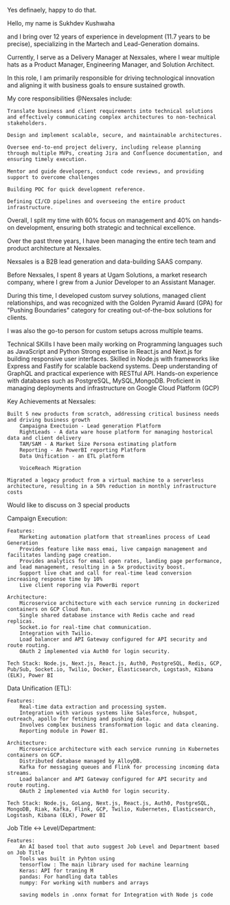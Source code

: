 Yes definaely, happy to do that.

Hello, my name is Sukhdev Kushwaha

and I bring over 12 years of experience in development (11.7 years to be precise), specializing in the Martech and Lead-Generation domains.

Currently, I serve as a Delivery Manager at Nexsales, where I wear multiple hats as a Product Manager, Engineering Manager, and Solution Architect.

In this role, I am primarily responsible for driving technological innovation and aligning it with business goals to ensure sustained growth.

My core responsibilities @Nexsales include:

    Translate business and client requirements into technical solutions and effectively communicating complex architectures to non-technical stakeholders.

    Design and implement scalable, secure, and maintainable architectures.

    Oversee end-to-end project delivery, including release planning through multiple MVPs, creating Jira and Confluence documentation, and ensuring timely execution.

    Mentor and guide developers, conduct code reviews, and providing support to overcome challenges

    Building POC for quick development reference.

    Defining CI/CD pipelines and overseeing the entire product infrastructure.

Overall, I split my time with 60% focus on management and 40% on hands-on development, ensuring both strategic and technical excellence.

Over the past three years, I have been managing the entire tech team and product architecture at Nexsales.

Nexsales is a B2B lead generation and data-building SAAS company.

Before Nexsales, I spent 8 years at Ugam Solutions, a market research company, where I grew from a Junior Developer to an Assistant Manager.

During this time, I developed custom survey solutions, managed client relationships, and was recognized with the Golden Pyramid Award (GPA) for "Pushing Boundaries" category for creating out-of-the-box solutions for clients.

I was also the go-to person for custom setups across multiple teams.

Technical SKills
    I have been maily working on Programming languages such as JavaScript and Python
    Strong expertise in React.js and Next.js for building responsive user interfaces.
    Skilled in Node.js with frameworks like Express and Fastify for scalable backend systems.
    Deep understanding of GraphQL and practical experience with RESTful API.
    Hands-on experience with databases such as PostgreSQL, MySQL,MongoDB.
    Proficient in managing deployments and infrastructure on Google Cloud Platform (GCP)


Key Achievements at Nexsales:

    Built 5 new products from scratch, addressing critical business needs and driving business growth
        Campaigna Exectuion - Lead generation Platform
        RightLeads - A data ware house platform for managing hostorical data and client delivery
        TAM/SAM - A Market Size Persona estimating platform
        Reporting - An PowerBI reporting Platform
        Data Unification - an ETL platform

        VoiceReach Migration

    Migrated a legacy product from a virtual machine to a serverless architecture, resulting in a 50% reduction in monthly infrastructure costs


Would like to discuss on 3 special products

Campaign Execution:

    Features:
        Marketing automation platform that streamlines process of Lead Generation
        Provides feature like mass emai, live campaign management and facilitates landing page creation.
        Provides analytics for email open rates, landing page performance, and lead management, resulting in a 5x productivity boost.
        Support live chat and call for real-time lead conversion increasing response time by 10%
        Live client reporing via PowerBi report

    Architecture:
        Microservice architecture with each service running in dockerized containers on GCP Cloud Run.
        Single shared database instance with Redis cache and read replicas.
        Socket.io for real-time chat communication.
        Integration with Twilio.
        Load balancer and API Gateway configured for API security and route routing.
        OAuth 2 implemented via Auth0 for login security.

    Tech Stack: Node.js, Next.js, React.js, Auth0, PostgreSQL, Redis, GCP, Pub/Sub, Socket.io, Twilio, Docker, Elasticsearch, Logstash, Kibana (ELK), Power BI



Data Unification (ETL):

    Features:
        Real-time data extraction and processing system.
        Integration with various systems like Salesforce, hubspot, outreach, apollo for fetching and pushing data.
        Involves complex business transformation logic and data cleaning.
        Reporting module in Power BI.

    Architecture:
        Microservice architecture with each service running in Kubernetes containers on GCP.
        Distributed database managed by AlloyDB.
        Kafka for messaging queues and Flink for processing incoming data streams.
        Load balancer and API Gateway configured for API security and route routing.
        OAuth 2 implemented via Auth0 for login security.

    Tech Stack: Node.js, GoLang, Next.js, React.js, Auth0, PostgreSQL, MongoDB, Riak, Kafka, Flink, GCP, Twilio, Kubernetes, Elasticsearch, Logstash, Kibana (ELK), Power BI



Job Title <-> Level/Department:

    Features:
        An AI based tool that auto suggest Job Level and Department based on Job Title
        Tools was built in Pyhton using
        tensorflow : The main library used for machine learning
        Keras: API for traning M
        pandas: For handling data tables
        numpy: For working with numbers and arrays

        saving models in .onnx format for Integration with Node js code





